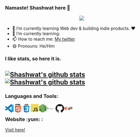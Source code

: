 ### Namaste! Shashwat here 🙏
<p align="center">
  <img src="https://komarev.com/ghpvc/?username=zippytyro&color=blueviolet&style=flat">
</p>

- 🔭 I’m currently learning Web dev & building indie products. ♥️
- 🌱 I’m currently learning: 
- 📫 How to reach me: [My twitter](https://twitter.com/zippytyro)
- 😄 Pronouns: He/Him

### I like stats, so here it is.
[![Shashwat's github stats](https://github-readme-stats.vercel.app/api?username=zippytyro&theme=midnight-purple&show_icons=true)](https://github.com/zippytyro?tab=repositories)
[![Shashwat's github stats](https://github-readme-stats.vercel.app/api/top-langs/?username=zippytyro&layout=compact)](https://github.com/zippytyro?tab=repositories)
------------------------------------------------

### Languages and Tools:

<img align="left" alt="Visual Studio Code" width="28px" src="https://raw.githubusercontent.com/github/explore/80688e429a7d4ef2fca1e82350fe8e3517d3494d/topics/visual-studio-code/visual-studio-code.png" />
<img align="left" alt="HTML5" width="28px" src="https://raw.githubusercontent.com/github/explore/80688e429a7d4ef2fca1e82350fe8e3517d3494d/topics/html/html.png" />
<img align="left" alt="CSS3" width="28px" src="https://raw.githubusercontent.com/github/explore/80688e429a7d4ef2fca1e82350fe8e3517d3494d/topics/css/css.png" />
<img align="left" alt="JavaScript" width="26px" src="https://raw.githubusercontent.com/github/explore/80688e429a7d4ef2fca1e82350fe8e3517d3494d/topics/javascript/javascript.png" />
<img align="left" alt="Node.js" width="28px" src="https://raw.githubusercontent.com/github/explore/80688e429a7d4ef2fca1e82350fe8e3517d3494d/topics/nodejs/nodejs.png" />
<img align="left" alt="MongoDB" width="28px" src="https://raw.githubusercontent.com/github/explore/80688e429a7d4ef2fca1e82350fe8e3517d3494d/topics/mongodb/mongodb.png" />
<img align="left" alt="GitHub" width="28px" src="https://raw.githubusercontent.com/github/explore/78df643247d429f6cc873026c0622819ad797942/topics/github/github.png" />
<img align="left" alt="Git" width="28px" src="https://raw.githubusercontent.com/github/explore/80688e429a7d4ef2fca1e82350fe8e3517d3494d/topics/git/git.png" />
<br>
<h3>Website :yum: :</h3>
<a href="https://shashwatv.com/">Visit here!</a>
